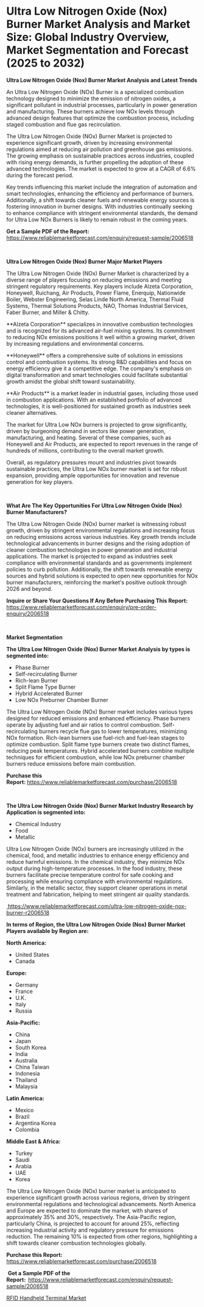 <p><h1>Ultra Low Nitrogen Oxide (Nox) Burner Market Analysis and Market Size: Global Industry Overview, Market Segmentation and Forecast (2025 to 2032)</h1></p><p><strong>Ultra Low Nitrogen Oxide (Nox) Burner Market Analysis and Latest Trends</strong></p>
<p><p>An Ultra Low Nitrogen Oxide (NOx) Burner is a specialized combustion technology designed to minimize the emission of nitrogen oxides, a significant pollutant in industrial processes, particularly in power generation and manufacturing. These burners achieve low NOx levels through advanced design features that optimize the combustion process, including staged combustion and flue gas recirculation.</p><p>The Ultra Low Nitrogen Oxide (NOx) Burner Market is projected to experience significant growth, driven by increasing environmental regulations aimed at reducing air pollution and greenhouse gas emissions. The growing emphasis on sustainable practices across industries, coupled with rising energy demands, is further propelling the adoption of these advanced technologies. The market is expected to grow at a CAGR of 6.6% during the forecast period.</p><p>Key trends influencing this market include the integration of automation and smart technologies, enhancing the efficiency and performance of burners. Additionally, a shift towards cleaner fuels and renewable energy sources is fostering innovation in burner designs. With industries continually seeking to enhance compliance with stringent environmental standards, the demand for Ultra Low NOx Burners is likely to remain robust in the coming years.</p></p>
<p><strong>Get a Sample PDF of the Report:&nbsp;</strong> <a href="https://www.reliablemarketforecast.com/enquiry/request-sample/2006518?utm_campaign=1832&utm_medium=2&utm_source=Github&utm_content=ia&utm_term=02032025&utm_id=ultra-low-nitrogen-oxide-nox-burner">https://www.reliablemarketforecast.com/enquiry/request-sample/2006518</a></p>
<p>&nbsp;</p>
<p><strong>Ultra Low Nitrogen Oxide (Nox) Burner Major Market Players</strong></p>
<p><p>The Ultra Low Nitrogen Oxide (NOx) Burner Market is characterized by a diverse range of players focusing on reducing emissions and meeting stringent regulatory requirements. Key players include Alzeta Corporation, Honeywell, Ruichang, Air Products, Power Flame, Enerquip, Nationwide Boiler, Webster Engineering, Selas Linde North America, Thermal Fluid Systems, Thermal Solutions Products, NAO, Thomas Industrial Services, Faber Burner, and Miller & Chitty.</p><p>**Alzeta Corporation** specializes in innovative combustion technologies and is recognized for its advanced air-fuel mixing systems. Its commitment to reducing NOx emissions positions it well within a growing market, driven by increasing regulations and environmental concerns.</p><p>**Honeywell** offers a comprehensive suite of solutions in emissions control and combustion systems. Its strong R&D capabilities and focus on energy efficiency give it a competitive edge. The company's emphasis on digital transformation and smart technologies could facilitate substantial growth amidst the global shift toward sustainability.</p><p>**Air Products** is a market leader in industrial gases, including those used in combustion applications. With an established portfolio of advanced technologies, it is well-positioned for sustained growth as industries seek cleaner alternatives.</p><p>The market for Ultra Low NOx burners is projected to grow significantly, driven by burgeoning demand in sectors like power generation, manufacturing, and heating. Several of these companies, such as Honeywell and Air Products, are expected to report revenues in the range of hundreds of millions, contributing to the overall market growth.</p><p>Overall, as regulatory pressures mount and industries pivot towards sustainable practices, the Ultra Low NOx burner market is set for robust expansion, providing ample opportunities for innovation and revenue generation for key players.</p></p>
<p>&nbsp;</p>
<p><strong>What Are The Key Opportunities For Ultra Low Nitrogen Oxide (Nox) Burner Manufacturers?</strong></p>
<p><p>The Ultra Low Nitrogen Oxide (NOx) burner market is witnessing robust growth, driven by stringent environmental regulations and increasing focus on reducing emissions across various industries. Key growth trends include technological advancements in burner designs and the rising adoption of cleaner combustion technologies in power generation and industrial applications. The market is projected to expand as industries seek compliance with environmental standards and as governments implement policies to curb pollution. Additionally, the shift towards renewable energy sources and hybrid solutions is expected to open new opportunities for NOx burner manufacturers, reinforcing the market's positive outlook through 2026 and beyond.</p></p>
<p><strong>Inquire or Share Your Questions If Any Before Purchasing This Report:</strong> <a href="https://www.reliablemarketforecast.com/enquiry/pre-order-enquiry/2006518?utm_campaign=1832&utm_medium=2&utm_source=Github&utm_content=ia&utm_term=02032025&utm_id=ultra-low-nitrogen-oxide-nox-burner">https://www.reliablemarketforecast.com/enquiry/pre-order-enquiry/2006518</a></p>
<p>&nbsp;</p>
<p><strong>Market Segmentation</strong></p>
<p><strong>The Ultra Low Nitrogen Oxide (Nox) Burner Market Analysis by types is segmented into:</strong></p>
<p><ul><li>Phase Burner</li><li>Self-recirculating Burner</li><li>Rich-lean Burner</li><li>Split Flame Type Burner</li><li>Hybrid Accelerated Burner</li><li>Low NOx Preburner Chamber Burner</li></ul></p>
<p><p>The Ultra Low Nitrogen Oxide (NOx) Burner market includes various types designed for reduced emissions and enhanced efficiency. Phase burners operate by adjusting fuel and air ratios to control combustion. Self-recirculating burners recycle flue gas to lower temperatures, minimizing NOx formation. Rich-lean burners use fuel-rich and fuel-lean stages to optimize combustion. Split flame type burners create two distinct flames, reducing peak temperatures. Hybrid accelerated burners combine multiple techniques for efficient combustion, while low NOx preburner chamber burners reduce emissions before main combustion.</p></p>
<p><strong>Purchase this Report:&nbsp;</strong><a href="https://www.reliablemarketforecast.com/purchase/2006518?utm_campaign=1832&utm_medium=2&utm_source=Github&utm_content=ia&utm_term=02032025&utm_id=ultra-low-nitrogen-oxide-nox-burner">https://www.reliablemarketforecast.com/purchase/2006518</a></p>
<p>&nbsp;</p>
<p><strong>The Ultra Low Nitrogen Oxide (Nox) Burner Market Industry Research by Application is segmented into:</strong></p>
<p><ul><li>Chemical Industry</li><li>Food</li><li>Metallic</li></ul></p>
<p><p>Ultra Low Nitrogen Oxide (NOx) burners are increasingly utilized in the chemical, food, and metallic industries to enhance energy efficiency and reduce harmful emissions. In the chemical industry, they minimize NOx output during high-temperature processes. In the food industry, these burners facilitate precise temperature control for safe cooking and processing while ensuring compliance with environmental regulations. Similarly, in the metallic sector, they support cleaner operations in metal treatment and fabrication, helping to meet stringent air quality standards.</p></p>
<p><a href="https://www.reliablemarketforecast.com/ultra-low-nitrogen-oxide-nox-burner-r2006518?utm_campaign=1832&utm_medium=2&utm_source=Github&utm_content=ia&utm_term=02032025&utm_id=ultra-low-nitrogen-oxide-nox-burner">&nbsp;https://www.reliablemarketforecast.com/ultra-low-nitrogen-oxide-nox-burner-r2006518</a></p>
<p><strong>In terms of Region, the Ultra Low Nitrogen Oxide (Nox) Burner Market Players available by Region are:</strong></p>
<p>
    <p> <strong> North America: </strong>
        <ul>
            <li>United States</li>
            <li>Canada</li>
        </ul>
        </p> 
    <p> <strong> Europe: </strong>
        <ul>
            <li>Germany</li>
            <li>France</li>
            <li>U.K.</li>
            <li>Italy</li>
            <li>Russia</li>
        </ul>
        </p> 
    <p> <strong> Asia-Pacific: </strong>
        <ul>
            <li>China</li>
            <li>Japan</li>
            <li>South Korea</li>
            <li>India</li>
            <li>Australia</li>
            <li>China Taiwan</li>
            <li>Indonesia</li>
            <li>Thailand</li>
            <li>Malaysia</li>
        </ul>
        </p> 
    <p> <strong> Latin America: </strong>
        <ul>
            <li>Mexico</li>
            <li>Brazil</li>
            <li>Argentina Korea</li>
            <li>Colombia</li>
        </ul>
        </p> 
    <p> <strong> Middle East & Africa: </strong>
        <ul>
            <li>Turkey</li>
            <li>Saudi</li>
            <li>Arabia</li>
            <li>UAE</li>
            <li>Korea</li>
        </ul>
    </p>
    </p>
<p><p>The Ultra Low Nitrogen Oxide (NOx) burner market is anticipated to experience significant growth across various regions, driven by stringent environmental regulations and technological advancements. North America and Europe are expected to dominate the market, with shares of approximately 35% and 30%, respectively. The Asia-Pacific region, particularly China, is projected to account for around 25%, reflecting increasing industrial activity and regulatory pressure for emissions reduction. The remaining 10% is expected from other regions, highlighting a shift towards cleaner combustion technologies globally.</p></p>
<p><strong>Purchase this Report: </strong><a href="https://www.reliablemarketforecast.com/purchase/2006518?utm_campaign=1832&utm_medium=2&utm_source=Github&utm_content=ia&utm_term=02032025&utm_id=ultra-low-nitrogen-oxide-nox-burner">https://www.reliablemarketforecast.com/purchase/2006518</a></p>
<p>&nbsp;<strong>Get a Sample PDF of the Report:&nbsp;&nbsp;</strong><a href="https://www.reliablemarketforecast.com/enquiry/request-sample/2006518?utm_campaign=1832&utm_medium=2&utm_source=Github&utm_content=ia&utm_term=02032025&utm_id=ultra-low-nitrogen-oxide-nox-burner">https://www.reliablemarketforecast.com/enquiry/request-sample/2006518</a></p>
<p><strong></strong></p>
<p><p><a href="https://github.com/AKSHATREPORTPRIME/Market-Research-Report-List-7/blob/main/rfid-handheld-terminal-market.md?utm_campaign=1832&utm_medium=2&utm_source=Github&utm_content=ia&utm_term=02032025&utm_id=ultra-low-nitrogen-oxide-nox-burner">RFID Handheld Terminal Market</a></p></p>